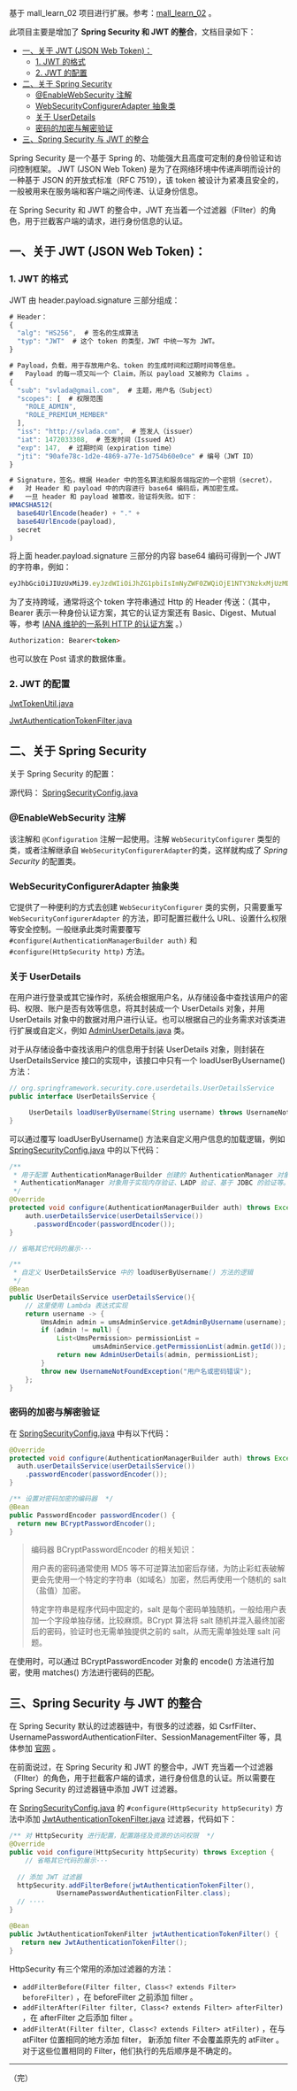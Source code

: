 基于 mall_learn_02 项目进行扩展。参考：[mall_learn_02](https://github.com/Deecyn/mall_learn/tree/master/mall_learn_02) 。

此项目主要是增加了 **Spring Security 和 JWT 的整合**，文档目录如下：

* [一、关于 JWT (JSON Web Token)：](#一关于-jwt-json-web-token)
    * [1. JWT 的格式](#1-jwt-的格式)
    * [2. JWT 的配置](#2-jwt-的配置)
* [二、关于 Spring Security](#二关于-spring-security)
    * [@EnableWebSecurity 注解](#enablewebsecurity-注解)
    * [WebSecurityConfigurerAdapter 抽象类](#websecurityconfigureradapter-抽象类)
    * [关于 UserDetails](#关于-userdetails)
    * [密码的加密与解密验证](#密码的加密与解密验证)
* [三、Spring Security 与 JWT 的整合](#三spring-security-与-jwt-的整合)

Spring Security 是一个基于 Spring 的、功能强大且高度可定制的身份验证和访问控制框架。 JWT (JSON Web Token) 是为了在网络环境中传递声明而设计的一种基于 JSON 的开放式标准（RFC 7519），该 token 被设计为紧凑且安全的，一般被用来在服务端和客户端之间传递、认证身份信息。

在 Spring Security 和 JWT 的整合中，JWT 充当着一个过滤器（FIlter）的角色，用于拦截客户端的请求，进行身份信息的认证。

## 一、关于 JWT (JSON Web Token)：

### 1. JWT 的格式

JWT 由 header.payload.signature 三部分组成：

```javascript
# Header：
{
  "alg": "HS256",  # 签名的生成算法
  "typ": "JWT"  # 这个 token 的类型，JWT 中统一写为 JWT。
}

# Payload，负载，用于存放用户名、token 的生成时间和过期时间等信息。
#   Payload 的每一项又叫一个 Claim，所以 payload 又被称为 Claims 。
{
  "sub": "svlada@gmail.com",  # 主题，用户名（Subject）
  "scopes": [  # 权限范围
    "ROLE_ADMIN",
    "ROLE_PREMIUM_MEMBER"
  ],
  "iss": "http://svlada.com",  # 签发人（issuer）
  "iat": 1472033308,  # 签发时间（Issued At）
  "exp": 147,  # 过期时间（expiration time）
  "jti": "90afe78c-1d2e-4869-a77e-1d754b60e0ce" # 编号（JWT ID）
}

# Signature，签名，根据 Header 中的签名算法和服务端指定的一个密钥（secret），
#   对 Header 和 payload 中的内容进行 base64 编码后，再加密生成。
#   一旦 header 和 payload 被篡改，验证将失败。如下：
HMACSHA512(
  base64UrlEncode(header) + "." + 
  base64UrlEncode(payload),
  secret
)
```

将上面 header.payload.signature 三部分的内容 base64 编码可得到一个 JWT 的字符串，例如：

```js
eyJhbGciOiJIUzUxMiJ9.eyJzdWIiOiJhZG1pbiIsImNyZWF0ZWQiOjE1NTY3NzkxMjUzMDksImV4cCI6MTU1NzM4MzkyNX0.d-iki0193X0bBOETf2UN3r3PotNIEAV7mzIxxeI5IxFyzzkOZxS0PGfF_SK6wxCv2K8S0cZjMkv6b5bCqc0VBw
```

为了支持跨域，通常将这个 token 字符串通过 Http 的 Header 传送：（其中，Bearer 表示一种身份认证方案，其它的认证方案还有 Basic、Digest、Mutual 等，参考 [IANA 维护的一系列 HTTP 的认证方案](http://www.iana.org/assignments/http-authschemes/http-authschemes.xhtml) 。）

```html
Authorization: Bearer<token>
```

也可以放在 Post 请求的数据体重。

### 2. JWT 的配置



[JwtTokenUtil.java](https://github.com/Deecyn/mall_learn/blob/master/mall_learn_13/src/main/java/deecyn/mall_learn_13/common/util/JwtTokenUtil.java)

[JwtAuthenticationTokenFilter.java](https://github.com/Deecyn/mall_learn/blob/master/mall_learn_13/src/main/java/deecyn/mall_learn_13/component/JwtAuthenticationTokenFilter.java)



## 二、关于 Spring Security

关于 Spring Security 的配置：

源代码： [SpringSecurityConfig.java](https://github.com/Deecyn/mall_learn/blob/master/mall_learn_13/src/main/java/deecyn/mall_learn_13/config/SpringSecurityConfig.java)

### @EnableWebSecurity 注解

该注解和 `@Configuration` 注解一起使用。注解 `WebSecurityConfigurer` 类型的类，或者注解继承自 `WebSecurityConfigurerAdapter`的类，这样就构成了 *Spring Security* 的配置类。

### WebSecurityConfigurerAdapter 抽象类

 它提供了一种便利的方式去创建 `WebSecurityConfigurer` 类的实例，只需要重写 `WebSecurityConfigurerAdapter` 的方法，即可配置拦截什么 URL、设置什么权限等安全控制。一般继承此类时需要覆写 `#configure(AuthenticationManagerBuilder auth)` 和 `#configure(HttpSecurity http)` 方法。

### 关于 UserDetails

在用户进行登录或其它操作时，系统会根据用户名，从存储设备中查找该用户的密码、权限、账户是否有效等信息，将其封装成一个 UserDetails 对象，并用 UserDetails 对象中的数据对用户进行认证。也可以根据自己的业务需求对该类进行扩展或自定义，例如 [AdminUserDetails.java](https://github.com/Deecyn/mall_learn/blob/master/mall_learn_13/src/main/java/deecyn/mall_learn_13/dto/AdminUserDetails.java) 类。

对于从存储设备中查找该用户的信息用于封装 UserDetails 对象，则封装在 UserDetailsService 接口的实现中，该接口中只有一个 loadUserByUsername() 方法：

```java
// org.springframework.security.core.userdetails.UserDetailsService
public interface UserDetailsService {

	 UserDetails loadUserByUsername(String username) throws UsernameNotFoundException;
}
```

可以通过覆写 loadUserByUsername() 方法来自定义用户信息的加载逻辑，例如 [SpringSecurityConfig.java](https://github.com/Deecyn/mall_learn/blob/master/mall_learn_13/src/main/java/deecyn/mall_learn_13/config/SpringSecurityConfig.java) 中的以下代码：

```java
/**
 * 用于配置 AuthenticationManagerBuilder 创建的 AuthenticationManager 对象；
 * AuthenticationManager 对象用于实现内存验证、LADP 验证、基于 JDBC 的验证等。
 */
@Override
protected void configure(AuthenticationManagerBuilder auth) throws Exception {
    auth.userDetailsService(userDetailsService())
      .passwordEncoder(passwordEncoder());
}

// 省略其它代码的展示···

/**
 * 自定义 UserDetailsService 中的 loadUserByUsername() 方法的逻辑
 */
@Bean
public UserDetailsService userDetailsService(){
    // 这里使用 Lambda 表达式实现
    return username -> {
      	UmsAdmin admin = umsAdminService.getAdminByUsername(username);
        if (admin != null) {
            List<UmsPermission> permissionList = 
                     umsAdminService.getPermissionList(admin.getId());
            return new AdminUserDetails(admin, permissionList);
        }
        throw new UsernameNotFoundException("用户名或密码错误");
    };
}
```



### 密码的加密与解密验证

在 [SpringSecurityConfig.java](https://github.com/Deecyn/mall_learn/blob/master/mall_learn_13/src/main/java/deecyn/mall_learn_13/config/SpringSecurityConfig.java) 中有以下代码：

```java
@Override
protected void configure(AuthenticationManagerBuilder auth) throws Exception {
  auth.userDetailsService(userDetailsService())
    .passwordEncoder(passwordEncoder());
}

/** 设置对密码加密的编码器  */
@Bean
public PasswordEncoder passwordEncoder() {
  return new BCryptPasswordEncoder();
}
```

> 编码器 BCryptPasswordEncoder 的相关知识：
>
> 用户表的密码通常使用 MD5 等不可逆算法加密后存储，为防止彩虹表破解更会先使用一个特定的字符串（如域名）加密，然后再使用一个随机的 salt（盐值）加密。
>
> 特定字符串是程序代码中固定的，salt 是每个密码单独随机，一般给用户表加一个字段单独存储，比较麻烦。BCrypt 算法将 salt 随机并混入最终加密后的密码，验证时也无需单独提供之前的 salt，从而无需单独处理 salt 问题。

在使用时，可以通过 BCryptPasswordEncoder 对象的 encode() 方法进行加密，使用 matches() 方法进行密码的匹配。

## 三、Spring Security 与 JWT 的整合

在 Spring Security 默认的过滤器链中，有很多的过滤器，如 CsrfFilter、UsernamePasswordAuthenticationFilter、SessionManagementFilter 等，具体参加 [官网](https://docs.spring.io/spring-security/site/docs/5.0.0.M1/reference/htmlsingle/#ns-custom-filters) 。

在前面说过，在 Spring Security 和 JWT 的整合中，JWT 充当着一个过滤器（FIlter）的角色，用于拦截客户端的请求，进行身份信息的认证。所以需要在 Spring Security 的过滤器链中添加 JWT 过滤器。

在 [SpringSecurityConfig.java](https://github.com/Deecyn/mall_learn/blob/master/mall_learn_13/src/main/java/deecyn/mall_learn_13/config/SpringSecurityConfig.java) 的 `#configure(HttpSecurity httpSecurity)` 方法中添加 [JwtAuthenticationTokenFilter.java](https://github.com/Deecyn/mall_learn/blob/master/mall_learn_13/src/main/java/deecyn/mall_learn_13/component/JwtAuthenticationTokenFilter.java) 过滤器，代码如下：

```java
/** 对 HttpSecurity 进行配置，配置路径及资源的访问权限  */
@Override
public void configure(HttpSecurity httpSecurity) throws Exception {
	// 省略其它代码的展示···
  
  // 添加 JWT 过滤器
  httpSecurity.addFilterBefore(jwtAuthenticationTokenFilter(), 
  			UsernamePasswordAuthenticationFilter.class);
  // ····
}

@Bean
public JwtAuthenticationTokenFilter jwtAuthenticationTokenFilter() {
   return new JwtAuthenticationTokenFilter();
}
```

HttpSecurity 有三个常用的添加过滤器的方法：

- `addFilterBefore(Filter filter, Class<? extends Filter> beforeFilter)` ，在 beforeFilter 之前添加 filter 。
- `addFilterAfter(Filter filter, Class<? extends Filter> afterFilter)` ，在 afterFilter 之后添加 filter 。
- `addFilterAt(Filter filter, Class<? extends Filter> atFilter)` ，在与 atFilter 位置相同的地方添加 filter， 新添加  filter 不会覆盖原先的 atFilter 。对于这些位置相同的 Filter，他们执行的先后顺序是不确定的。

-----

（完）